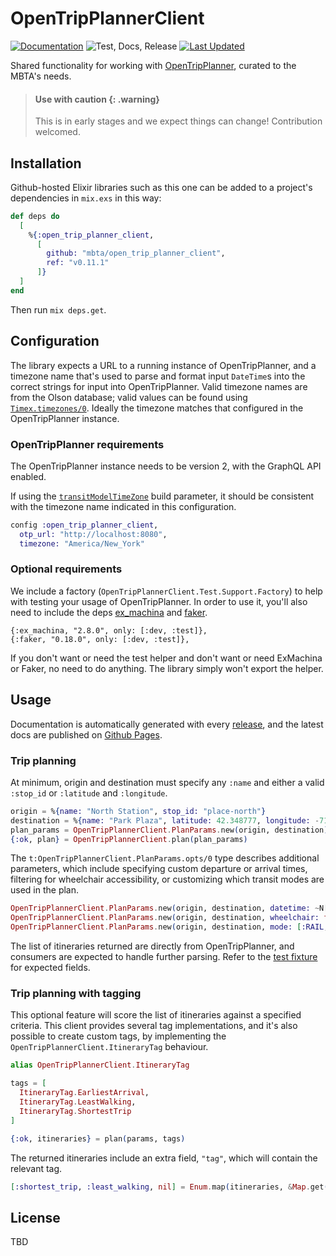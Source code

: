 # OpenTripPlannerClient

[![Documentation](https://img.shields.io/badge/-Documentation-blueviolet)](http://mbta.github.io/open_trip_planner_client/)
![Test, Docs,
Release](https://github.com/mbta/open_trip_planner_client/workflows/Test,%20Docs,%20Release/badge.svg)
[![Last
Updated](https://img.shields.io/github/last-commit/mbta/open_trip_planner_client.svg)](https://github.com/mbta/open_trip_planner_client/commits/main)

Shared functionality for working with
[OpenTripPlanner](https://docs.opentripplanner.org/en/v2.5.0/), curated to the
MBTA's needs.

> #### Use with caution {: .warning}
>
> This is in early stages and we expect things can change! Contribution welcomed.

## Installation

Github-hosted Elixir libraries such as this one can be added to a project's dependencies in `mix.exs` in this way:

```elixir
def deps do
  [
    %{:open_trip_planner_client,
      [
        github: "mbta/open_trip_planner_client",
        ref: "v0.11.1"
      ]}
  ]
end
```

Then run `mix deps.get`.

## Configuration

The library expects a URL to a running instance of OpenTripPlanner, and a
timezone name that's used to parse and format input `DateTime`s into the correct
strings for input into OpenTripPlanner. Valid timezone names are from the Olson
database; valid values can be found using
[`Timex.timezones/0`](https://hexdocs.pm/timex/Timex.html#timezones/0). Ideally
the timezone matches that configured in the OpenTripPlanner instance.

### OpenTripPlanner requirements

The OpenTripPlanner instance needs to be version 2, with the GraphQL API
enabled. 

If using the
[`transitModelTimeZone`](https://docs.opentripplanner.org/en/v2.4.0/BuildConfiguration/?h=timezone#transitModelTimeZone)
build parameter, it should be consistent with the timezone name indicated in
this configuration.

```elixir
config :open_trip_planner_client,
  otp_url: "http://localhost:8080",
  timezone: "America/New_York"
```

### Optional requirements

We include a factory (`OpenTripPlannerClient.Test.Support.Factory`) to help with testing your usage of OpenTripPlanner.
In order to use it, you'll also need to include the deps [ex_machina](https://hexdocs.pm/ex_machina/readme.html) and [faker](https://hexdocs.pm/faker/readme.html).

```
{:ex_machina, "2.8.0", only: [:dev, :test]},
{:faker, "0.18.0", only: [:dev, :test]},
```

If you don't want or need the test helper and don't want or need ExMachina or Faker, no need to do anything.
The library simply won't export the helper.

## Usage

Documentation is automatically generated with every
[release](https://github.com/mbta/open_trip_planner_client/releases), and
the latest docs are published on [Github
Pages](http://mbta.github.io/open_trip_planner_client/).

### Trip planning

At minimum, origin and destination must specify any `:name` and either a valid `:stop_id` or `:latitude` and `:longitude`.

```elixir
origin = %{name: "North Station", stop_id: "place-north"}
destination = %{name: "Park Plaza", latitude: 42.348777, longitude: -71.066481}
plan_params = OpenTripPlannerClient.PlanParams.new(origin, destination)
{:ok, plan} = OpenTripPlannerClient.plan(plan_params)
```

The `t:OpenTripPlannerClient.PlanParams.opts/0` type describes additional parameters, which include specifying custom departure or arrival times, filtering for wheelchair accessibility, or customizing which transit modes are used in the plan.

```elixir
OpenTripPlannerClient.PlanParams.new(origin, destination, datetime: ~N[2025-05-15T09:00:00] |> DateTime.from_naive!("America/New_York"), arrive_by: true)
OpenTripPlannerClient.PlanParams.new(origin, destination, wheelchair: false, arrive_by: false)
OpenTripPlannerClient.PlanParams.new(origin, destination, mode: [:RAIL, :SUBWAY], num_itineraries: 20)
```

The list of itineraries returned are directly from
OpenTripPlanner, and consumers are expected to handle further parsing. Refer to the [test fixture](/test/fixture/alewife_to_franklin_park_zoo.json) for expected fields.

### Trip planning with tagging

This optional feature will score the list of itineraries against a specified
criteria. This client provides several tag implementations, and it's also
possible to create custom tags, by implementing the
`OpenTripPlannerClient.ItineraryTag` behaviour.


```elixir
alias OpenTripPlannerClient.ItineraryTag

tags = [
  ItineraryTag.EarliestArrival,
  ItineraryTag.LeastWalking,
  ItineraryTag.ShortestTrip
]

{:ok, itineraries} = plan(params, tags)
```

The returned itineraries include an extra field, `"tag"`, which will contain the relevant tag.

```elixir
[:shortest_trip, :least_walking, nil] = Enum.map(itineraries, &Map.get(&1, "tag"))
```

## License

TBD
